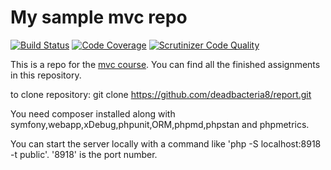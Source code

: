 My sample mvc repo
==================

[![Build Status](https://scrutinizer-ci.com/g/deadbacteria8/report/badges/build.png?b=main)](://scrutinizer-ci.com/g/deadbacteria8/report/build-status/main) [![Code Coverage](https://scrutinizer-ci.com/g/deadbacteria8/report/badges/coverage.png?b=main)](https://scrutinizer-ci.com/g/deadbacteria8/report/?branch=main) [![Scrutinizer Code Quality](https://scrutinizer-ci.com/g/deadbacteria8/report/badges/quality-score.png?b=main)](https://scrutinizer-ci.com/g/deadbacteria8/report/?branch=main)

This is a repo for the [mvc course](https://dbwebb.se/kurser/mvc-v2). You can find all the finished assignments in this repository.

to clone repository: git clone https://github.com/deadbacteria8/report.git

You need composer installed along with symfony,webapp,xDebug,phpunit,ORM,phpmd,phpstan and phpmetrics.

You can start the server locally with a command like 'php -S localhost:8918 -t public'. '8918' is the port number.
